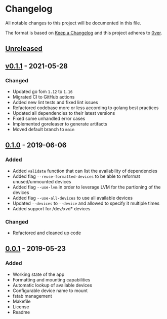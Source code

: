 # Changelog

All notable changes to this project will be documented in this file.

The format is based on [Keep a Changelog](http://keepachangelog.com/en/1.0.0/)
and this project adheres to [0ver](https://0ver.org).

## [Unreleased]

## [v0.1.1] - 2021-05-28

### Changed

- Updated go fom `1.12` to `1.16`
- Migrated CI to GitHub actions
- Added new lint tests and fixed lint issues
- Refactored codebase more or less according to golang best practices
- Updated all dependencies to their latest versions
- Fixed some unhandled error cases
- Implemented goreleaser to generate artifacts
- Moved default branch to `main`

## [0.1.0] - 2019-06-06

### Added

- Added `validate` function that can list the availability of dependencies
- Added flag `--reuse-formatted-devices` to be able to reformat unused/unmounted devices
- Added flag `--use-lvm` in order to leverage LVM for the partioning of the devices
- Added flag `--use-all-devices` to use all available devices
- Updated `--devices` to `--device` and allowed to specify it multiple times
- Added support for /dev/xvd* devices

### Changed

- Refactored and cleaned up code

## [0.0.1] - 2019-05-23

### Added

- Working state of the app
- Formatting and mounting capabilities
- Automatic lookup of available devices
- Configurable device name to mount
- fstab management
- Makefile
- License
- Readme

[Unreleased]: https://github.com/mvisonneau/automount/compare/v0.1.1...HEAD
[v0.1.1]: https://github.com/mvisonneau/automount/tree/v0.1.1
[0.1.0]: https://github.com/mvisonneau/automount/tree/0.1.0
[0.0.1]: https://github.com/mvisonneau/automount/tree/0.0.1
